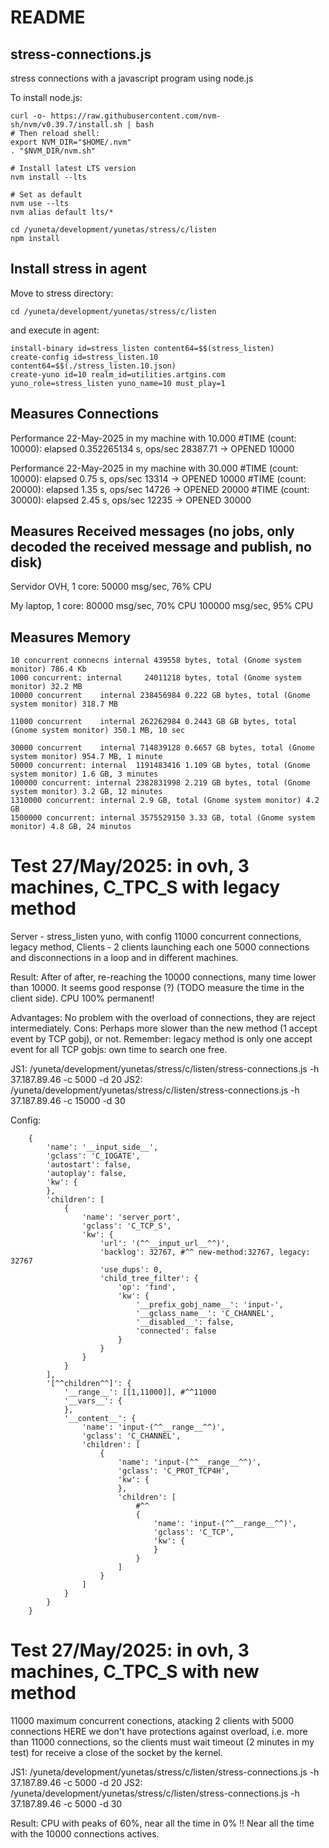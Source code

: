 # README

## stress-connections.js

stress connections with a javascript program using node.js

To install node.js:

    curl -o- https://raw.githubusercontent.com/nvm-sh/nvm/v0.39.7/install.sh | bash
    # Then reload shell:
    export NVM_DIR="$HOME/.nvm"
    . "$NVM_DIR/nvm.sh"

    # Install latest LTS version
    nvm install --lts

    # Set as default
    nvm use --lts
    nvm alias default lts/*

    cd /yuneta/development/yunetas/stress/c/listen
    npm install

## Install stress in agent

Move to stress directory:

    cd /yuneta/development/yunetas/stress/c/listen

and execute in agent:

    install-binary id=stress_listen content64=$$(stress_listen)
    create-config id=stress_listen.10 content64=$$(./stress_listen.10.json)
    create-yuno id=10 realm_id=utilities.artgins.com yuno_role=stress_listen yuno_name=10 must_play=1

## Measures Connections

Performance 22-May-2025 in my machine with 10.000
#TIME (count: 10000): elapsed 0.352265134 s, ops/sec 28387.71 -> OPENED 10000

Performance 22-May-2025 in my machine with 30.000
#TIME (count: 10000): elapsed 0.75 s, ops/sec 13314 -> OPENED 10000
#TIME (count: 20000): elapsed 1.35 s, ops/sec 14726 -> OPENED 20000
#TIME (count: 30000): elapsed 2.45 s, ops/sec 12235 -> OPENED 30000

## Measures Received messages (no jobs, only decoded the received message and publish, no disk)

Servidor OVH, 1 core:
    50000 msg/sec, 76% CPU

My laptop, 1 core:
    80000 msg/sec, 70% CPU
    100000 msg/sec, 95% CPU

## Measures Memory
    10 concurrent connecns internal 439558 bytes, total (Gnome system monitor) 786.4 Kb
    1000 concurrent: internal     24011218 bytes, total (Gnome system monitor) 32.2 MB
    10000 concurrent    internal 238456984 0.222 GB bytes, total (Gnome system monitor) 318.7 MB

    11000 concurrent    internal 262262984 0.2443 GB GB bytes, total (Gnome system monitor) 350.1 MB, 10 sec

    30000 concurrent    internal 714839128 0.6657 GB bytes, total (Gnome system monitor) 954.7 MB, 1 minute
    50000 concurrent: internal  1191483416 1.109 GB bytes, total (Gnome system monitor) 1.6 GB, 3 minutes
    100000 concurrent: internal 2382831998 2.219 GB bytes, total (Gnome system monitor) 3.2 GB, 12 minutes 
    1310000 concurrent: internal 2.9 GB, total (Gnome system monitor) 4.2 GB
    1500000 concurrent: internal 3575529150 3.33 GB, total (Gnome system monitor) 4.8 GB, 24 minutos

# Test 27/May/2025: in ovh, 3 machines, C_TPC_S with legacy method 

Server  - stress_listen yuno, with config 11000 concurrent connections, legacy method,
Clients - 2 clients launching each one 5000 connections and disconnections in a loop and
in different machines.

Result:
    After of after, re-reaching the 10000 connections, many time lower than 10000.
    It seems good response (?) (TODO measure the time in the client side).
    CPU 100% permanent!

Advantages:
    No problem with the overload of connections, they are reject intermediately.
Cons:
    Perhaps more slower than the new method (1 accept event by TCP gobj), or not.
    Remember: legacy method is only one accept event for all TCP gobjs: own time to search one free.

JS1:
    /yuneta/development/yunetas/stress/c/listen/stress-connections.js -h 37.187.89.46 -c 5000 -d 20
JS2:
    /yuneta/development/yunetas/stress/c/listen/stress-connections.js -h 37.187.89.46 -c 15000 -d 30

Config:

        {
            'name': '__input_side__',
            'gclass': 'C_IOGATE',
            'autostart': false,
            'autoplay': false,
            'kw': {
            },
            'children': [
                {
                    'name': 'server_port',
                    'gclass': 'C_TCP_S',
                    'kw': {
                        'url': '(^^__input_url__^^)',
                        'backlog': 32767, #^^ new-method:32767, legacy: 32767
                        'use_dups': 0,
                        'child_tree_filter': {
                            'op': 'find',
                            'kw': {
                                '__prefix_gobj_name__': 'input-',
                                '__gclass_name__': 'C_CHANNEL',
                                '__disabled__': false,
                                'connected': false
                            }
                        }
                    }
                }
            ],
            '[^^children^^]': {
                '__range__': [[1,11000]], #^^11000
                '__vars__': {
                },
                '__content__': {
                    'name': 'input-(^^__range__^^)',
                    'gclass': 'C_CHANNEL',
                    'children': [
                        {
                            'name': 'input-(^^__range__^^)',
                            'gclass': 'C_PROT_TCP4H',
                            'kw': {
                            },
                            'children': [
                                #^^
                                {
                                    'name': 'input-(^^__range__^^)',
                                    'gclass': 'C_TCP',
                                    'kw': {
                                    }
                                }
                            ]
                        }
                    ]
                }
            }
        }

# Test 27/May/2025: in ovh, 3 machines, C_TPC_S with new method

11000 maximum concurrent conections, atacking 2 clients with 5000 connections 
HERE we don't have protections against overload, i.e. more than 11000 connections, 
so the clients must wait timeout (2 minutes in my test) for receive a close of the socket by the kernel.

JS1:
/yuneta/development/yunetas/stress/c/listen/stress-connections.js -h 37.187.89.46 -c 5000 -d 20
JS2:
/yuneta/development/yunetas/stress/c/listen/stress-connections.js -h 37.187.89.46 -c 5000 -d 30

Result:
CPU with peaks of 60%, near all the time in 0% !!
Near all the time with the 10000 connections actives. 
